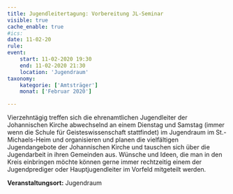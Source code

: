 ```yaml
---
title: Jugendleitertagung: Vorbereitung JL-Seminar
visible: true
cache_enable: true
#ics: 
date: 11-02-20
rule: 
event:
	start: 11-02-2020 19:30
	end: 11-02-2020 21:30
	location: 'Jugendraum'
taxonomy:
	kategorie: ['Amtsträger']
	monat: ['Februar 2020']

---
```

Vierzehntägig treffen sich die ehrenamtlichen Jugendleiter der Johannischen Kirche abwechselnd an einem Dienstag und Samstag (immer wenn die Schule für Geisteswissenschaft stattfindet) im Jugendraum im St.-Michaels-Heim und organisieren und planen die vielfältigen Jugendangebote der Johannischen Kirche und tauschen sich über die Jugendarbeit in ihren Gemeinden aus. Wünsche und Ideen, die man in den Kreis einbringen möchte können gerne immer rechtzeitig einem der Jugendprediger oder Hauptjugendleiter im Vorfeld mitgeteilt werden.



**Veranstaltungsort:** Jugendraum

